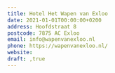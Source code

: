 ```yaml
---
title: Hotel Het Wapen van Exloo
date: 2021-01-01T00:00:00+0200
address: Hoofdstraat 8
postcode: 7875 AC Exloo
email: info@wapenvanexloo.nl
phone: https://wapenvanexloo.nl/
website: 
draft: ,true
---
```


